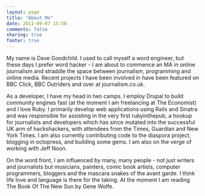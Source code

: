 ```yaml
---
layout: page
title: "About Me"
date: 2011-09-07 15:50
comments: false
sharing: true
footer: true
---
```


My name is Dave Goodchild. I used to call myself a word engineer, but these days I prefer word hacker - I am about to commence an MA in online journalism and straddle the space between journalism, programming and online media. Recent projects I have been involved in have been featured on BBC Click, BBC Outriders and over at journalism.co.uk.

As a developer, I have my head in two camps. I employ Drupal to build community engines fast (at the moment I am freelancing at The Economist) and I love Ruby. I primarily develop web applications using Rails and Sinatra and was responsible for assisting in the very first rubyinthepub, a hookup for journalists and developers which has since mutated into the successful UK arm of hackshackers, with attendees from the Times, Guardian and New York Times. I am also currently contributing code to the diaspora project, blogging in octopress, and building some gems. I am also on the verge of working with Jeff Noon.

On the word front, I am influenced by many, many people - not just writers and journalists but musicians, painters, comic book artists, computer programmers, bloggers and the mascara snakes of the avant garde. I think life love and language is there for the taking. At the moment I am reading The Book Of The New Sun by Gene Wolfe.
